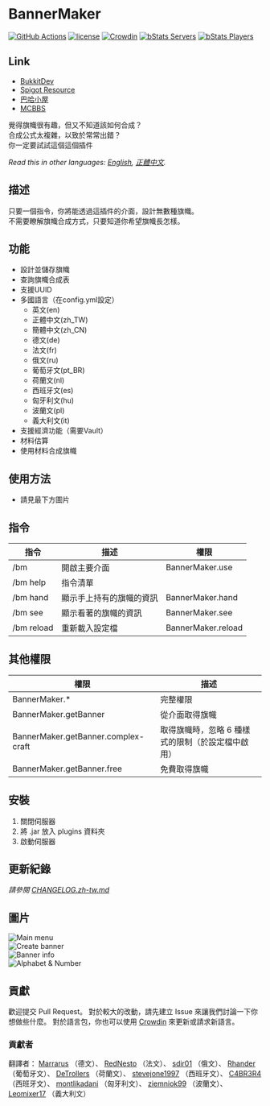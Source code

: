 # BannerMaker

[![GitHub Actions](https://github.com/jyhsu2000/BannerMaker/actions/workflows/maven.yml/badge.svg)](https://github.com/jyhsu2000/BannerMaker/actions/workflows/maven.yml)
[![license](https://img.shields.io/github/license/jyhsu2000/BannerMaker.svg)](https://github.com/jyhsu2000/BannerMaker/blob/master/LICENSE)
[![Crowdin](https://badges.crowdin.net/bannermaker/localized.svg)](https://crowdin.com/project/bannermaker)
[![bStats Servers](https://img.shields.io/bstats/servers/383?label=bStats%20servers)](https://bstats.org/plugin/bukkit/BannerMaker)
[![bStats Players](https://img.shields.io/bstats/players/383?label=bStats%20players)](https://bstats.org/plugin/bukkit/BannerMaker)

## Link

* [BukkitDev](https://dev.bukkit.org/projects/bannermaker)
* [Spigot Resource](http://www.spigotmc.org/resources/bannermaker.4380/)
* [巴哈小屋](http://home.gamer.com.tw/creationDetail.php?sn=2760067)
* [MCBBS](http://www.mcbbs.net/thread-415289-1-1.html)

覺得旗幟很有趣，但又不知道該如何合成？  
合成公式太複雜，以致於常常出錯？  
你一定要試試這個這個插件

*Read this in other languages: [English](README.md), [正體中文](README.zh-tw.md).*

## 描述

只要一個指令，你將能透過這插件的介面，設計無數種旗幟。  
不需要瞭解旗幟合成方式，只要知道你希望旗幟長怎樣。

## 功能

* 設計並儲存旗幟
* 查詢旗幟合成表
* 支援UUID
* 多國語言（在config.yml設定）
    * 英文(en)
    * 正體中文(zh_TW)
    * 簡體中文(zh_CN)
    * 德文(de)
    * 法文(fr)
    * 俄文(ru)
    * 葡萄牙文(pt_BR)
    * 荷蘭文(nl)
    * 西班牙文(es)
    * 匈牙利文(hu)
    * 波蘭文(pl)
    * 義大利文(it)
* 支援經濟功能（需要Vault）
* 材料估算
* 使用材料合成旗幟

## 使用方法

* 請見最下方圖片

## 指令

| **指令**     | **描述**       | **權限**             |
|------------|--------------|--------------------|
| /bm        | 開啟主要介面       | BannerMaker.use    |
| /bm help   | 指令清單         |                    |
| /bm hand   | 顯示手上持有的旗幟的資訊 | BannerMaker.hand   |
| /bm see    | 顯示看著的旗幟的資訊   | BannerMaker.see    |
| /bm reload | 重新載入設定檔      | BannerMaker.reload |

## 其他權限

| **權限**                              | **描述**                     |
|-------------------------------------|----------------------------|
| BannerMaker.*                       | 完整權限                       |
| BannerMaker.getBanner               | 從介面取得旗幟                    |
| BannerMaker.getBanner.complex-craft | 取得旗幟時，忽略 6 種樣式的限制（於設定檔中啟用） |
| BannerMaker.getBanner.free          | 免費取得旗幟                     |

## 安裝

1. 關閉伺服器
2. 將 .jar 放入 plugins 資料夾
3. 啟動伺服器

## 更新紀錄

*請參閱 [CHANGELOG.zh-tw.md](CHANGELOG.zh-tw.md)*

## 圖片

![Main menu](http://i.imgur.com/rMTTfsE.png)  
![Create banner](http://i.imgur.com/HB6Dhm3.png)  
![Banner info](http://i.imgur.com/Xydmcbj.png)  
![Alphabet & Number](http://i.imgur.com/tGHmakp.png)

## 貢獻

歡迎提交 Pull Request。 對於較大的改動，請先建立 Issue 來讓我們討論一下你想做些什麼。
對於語言包，你也可以使用 [Crowdin](https://crowdin.com/project/bannermaker)
來更新或請求新語言。

### 貢獻者

翻譯者：
[Marrarus](https://github.com/Marrarus) （德文）、
[RedNesto](https://github.com/RedNesto) （法文）、
[sdir01](https://www.spigotmc.org/members/sdir01.238854/) （俄文）、
[Rhander](https://www.spigotmc.org/members/rhander.103119/) （葡萄牙文）、
[DeTrollers](https://www.spigotmc.org/members/detrollers.174265/) （荷蘭文）、
[stevejone1997](https://www.spigotmc.org/members/stevejone1997.432373/) （西班牙文）、
[C4BR3R4](https://www.spigotmc.org/members/c4br3r4.26779/) （西班牙文）、
[montlikadani](https://www.spigotmc.org/members/toldi.251100/) （匈牙利文）、
[ziemniok99](https://www.spigotmc.org/members/ziemniok99.596334/) （波蘭文）、
[Leomixer17](https://www.spigotmc.org/members/leomixer17.140367/) （義大利文）
